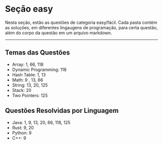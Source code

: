 # Seção easy

Nesta seção, estão as questões de categoria easy/fácil. Cada pasta contém as soluções, em diferentes lingaugens de programação, para certa questão, além do corpo da questão em um arquivo markdown.

---

## Temas das Questões

* Array: 1, 66, 118
* Dynamic Programming: 118
* Hash Table: 1, 13
* Math: 9 , 13, 66
* String: 13, 20, 125
* Stack: 20
* Two Pointers: 125

## Questões Resolvidas por Linguagem

* Java: 1, 9, 13, 20, 66, 118, 125
* Rust: 9, 20
* Python: 9
* C++: 9
